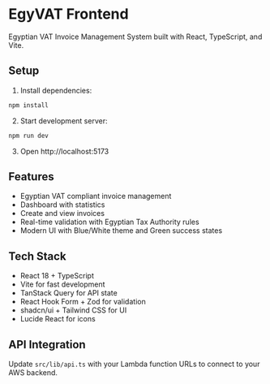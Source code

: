 # EgyVAT Frontend

Egyptian VAT Invoice Management System built with React, TypeScript, and Vite.

## Setup

1. Install dependencies:
```bash
npm install
```

2. Start development server:
```bash
npm run dev
```

3. Open http://localhost:5173

## Features

- Egyptian VAT compliant invoice management
- Dashboard with statistics
- Create and view invoices
- Real-time validation with Egyptian Tax Authority rules
- Modern UI with Blue/White theme and Green success states

## Tech Stack

- React 18 + TypeScript
- Vite for fast development
- TanStack Query for API state
- React Hook Form + Zod for validation
- shadcn/ui + Tailwind CSS for UI
- Lucide React for icons

## API Integration

Update `src/lib/api.ts` with your Lambda function URLs to connect to your AWS backend.
